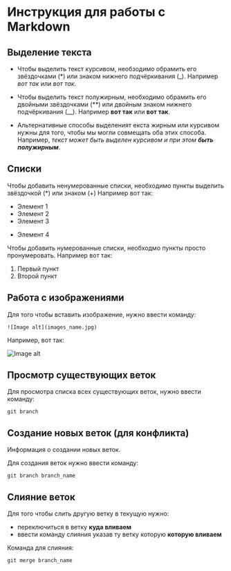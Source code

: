 # Инструкция для работы с Markdown

## Выделение текста
- Чтобы выделить текст курсивом, необзодимо обрамить его звёздочками (*) или знаком нижнего подчёркивания (_). Например *вот так* или _вот так_.

- Чтобы выделить текст полужирным, необходимо обрамить его двойными звёздочками (**) или двойным знаком нижнего подчёркивания (__). Например **вот так** или __вот так__.

- Альтернативные способы выделеният екста жирным или курсивом нужны для того, чтобы мы могли совмещать оба этих способа. Например, _текст может быть выделен курсивом и при этом **быть полужирным**_.

## Списки
Чтобы добавить ненумерованные списки, необходимо пункты выделить звёздочкой (*) или знаком (+)
Например вот так:
* Элемент 1
* Элемент 2
* Элемент 3
+ Элемент 4

Чтобы добавить нумерованные списки, необходмо пункты просто пронумеровать. Например вот так:
1. Первый пункт
2. Второй пункт

## Работа с изображениями

Для того чтобы вставить изображение, нужно ввести команду:

    ![Image alt](images_name.jpg)

Например, вот так:

![Image alt](git.png)

## Просмотр существующих веток

Для просмотра списка всех существующих веток, нужно ввести команду:

    git branch

## Создание новых веток (для конфликта)

Информация о создании новых веток.

Для создания веток нужно ввести команду:

    git branch branch_name

## Слияние веток

Для того чтобы слить другую ветку в текущую нужно:
- переключиться в ветку **куда вливаем**
- ввести команду слияния указав ту ветку которую **которую вливаем**

Команда для слияния:

    git merge branch_name
